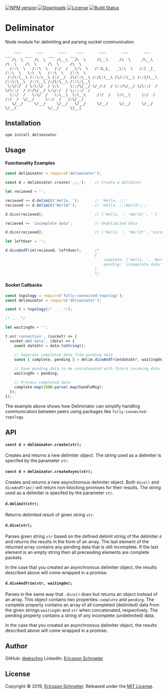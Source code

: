 [![NPM version][npm-image]][npm-url]
[![Downloads][downloads-image]][downloads-url]
[![License][license-image]][license-url]
[![Build Status][build-status-image]][build-status-url]

# Deliminator
Node module for delimiting and parsing socket communicaton. 

```
    ___       ___       ___     ___       ___       ___       ___       ___      ___       ___       ___   
   /\  \     /\  \     /\__\   /\  \     /\__\     /\  \     /\__\     /\  \    /\  \     /\  \     /\  \  
  /::\  \   /::\  \   /:/  /  _\:\  \   /::L_L_   _\:\  \   /:| _|_   /::\  \   \:\  \   /::\  \   /::\  \ 
 /:/\:\__\ /::\:\__\ /:/__/  /\/::\__\ /:/L:\__\ /\/::\__\ /::|/\__\ /::\:\__\  /::\__\ /:/\:\__\ /::\:\__\
 \:\/:/  / \:\:\/  / \:\     \::/\/__/ \/_/:/  / \::/\/__/ \/|::/  / \/\::/  / /:/\/__/ \:\/:/  / \;:::/  /
  \::/  /   \:\/  /   \:\__\  \:\__\     /:/  /   \:\__\     |:/  /    /:/  /  \/__/     \::/  /   |:\/__/ 
   \/__/     \/__/     \/__/   \/__/     \/__/     \/__/     \/__/     \/__/              \/__/     \|__|  
```

## Installation

```
npm install deliminator
```

## Usage
#### Functionality Examples
``` js
const deliminator = require('deliminator');

const d = deliminator.create(';;;');    // Create a delimiter

let recieved = '';

recieved += d.delimit('Hello, ');       // 'Hello, ;;;'
recieved += d.delimit('World!');        // 'Hello, ;;;World!;;;'

d.dice(recieved);                       // ['Hello, ', 'World!', '']

recieved += 'incomplete data';          // Undelimited data

d.dice(recieved);                       // ['Hello, ', 'World!', 'incomplete data']

let leftOver = '';

d.diceAndTrim(recieved, leftOver);      /* 
                                        {
                                            complete: ['Hello, ', 'World!'], 
                                            pending: 'incomplete data'
                                        } 
                                        */
```

#### Socket Callbacks
```js
const topology = require('fully-connected-topology');
const deliminator = require('deliminator');

const t = topology(/* ... */);

/* ... */

let waitingOn = '';

t.on('connection', (socket) => {
  socket.on('data', (data) => {
    const dataStr = data.toString();

    // Seperate completed data from pending data
    const { complete, pending } = delim.diceAndTrim(dataStr, waitingOn);
    
    // Save pending data to be concatenated with future incoming data
    waitingOn = pending;

    // Process completed data
    complete.map(JSON.parse).map(handleMsg);
  });
});
```

The example above shows how Deliminator can simplify handling communication between peers using packages like `fully-connected-topology`.

## API
#### `const d = deliminator.create(str);`

Creates and returns a new delimiter object. The string used as a delimiter is specifed by the parameter `str`.

#### `const d = deliminator.createAsync(str);`

Creates and returns a new asynchronous delimiter object.  Both `dice()` and `diceAndTrim()` will return non-blocking promises for their results.  The string used as a delimiter is specifed by the parameter `str`.

#### `d.delimit(str);`

Returns delimited result of given string `str`.

#### `d.dice(str);`

Parses given string `str` based on the defined delimit string of the delimiter `d` and returns the results in the form of an array.  The last element of the returned array contains any pending data that is still incomplete.  If the last element is an empty string then all preceeding elements are complete packets.

In the case that you created an asynchronous delimiter object, the results described above will come wrapped in a promise.

#### `d.diceAndTrim(str, waitingOn);`

Parses in the same way that `.dice()` does but returns an object instead of an array.  This object contains two properties: `complete` and `pending`.  The complete property contains an array of all completed (delimited) data from the given strings `waitingOn` and `str` when concatenated, respectively.  The pending property contains a string of any incomplete (undelimited) data.

In the case that you created an asynchronous delimiter object, the results described above will come wrapped in a promise.

## Author
GitHub:  [@ekschro](https://github.com/ekschro)
LinkedIn: [Ericsson Schroeter](www.linkedin.com/in/ericsson-schroeter)

## License
Copyright © 2019, [Ericsson Schroeter](https://github.com/ekschro). Released under the [MIT License](LICENSE).

[npm-image]: https://img.shields.io/npm/v/deliminator.svg?
[npm-url]: https://www.npmjs.com/package/deliminator
[license-image]: https://img.shields.io/npm/l/deliminator.svg?
[license-url]: https://www.npmjs.com/package/deliminator
[downloads-image]: https://img.shields.io/npm/dt/deliminator.svg?
[downloads-url]: https://www.npmjs.com/package/deliminator
[build-status-image]: https://travis-ci.org/ekschro/deliminator.svg?branch=master
[build-status-url]: https://travis-ci.org/ekschro/deliminator